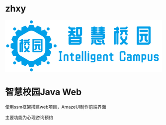 # zhxy
[![logo](https://github.com/Brooke9537/zhxy/blob/master/logo/logo_L.png)](http://zhxy.brooke.fun/zhxy)

# 智慧校园Java Web

使用ssm框架搭建web项目，AmazeUI制作前端界面

主要功能为心理咨询预约
